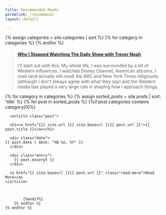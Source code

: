```yaml
---
title: Recommended Reads
permalink: /recommend/
layout: default

---
```

<div>
    {% assign categories = site.categories | sort %}
    {% for category in categories %}
<!--         <span class="site-tag">
            <a href="#{{ category | first | slugify }}">
                    {{ category[0] | replace:'-', ' ' }} ({{ category | last | size }})
            </a>
        </span> -->
    {% endfor %}
</div>
<div id="index">
    <blockquote class="embedly-card"><h4><a href="https://ridhirebuts.github.io/WhyIStoppedWatchingTheDailyShow/">Why I Stopped Watching The Daily Show with Trevor Noah</a></h4><p>I'll start out with this: My whole life, I was surrounded by a lot of Western influences. I watched Disney Channel, American sitcoms, I read (and actually still read) the BBC and New York Times religiously (although I don't always agree with what they say) and the Western media has played a very large role in shaping how I approach things.</p></blockquote>
<script async src="//cdn.embedly.com/widgets/platform.js" charset="UTF-8"></script>
    {% for category in categories %}
<!--         <a name="{{ category[0] }}"></a>
        <h2>{{ category[0] | replace:'-', ' ' }} ({{ category | last | size }})</h2> -->
        {% assign sorted_posts = site.posts | sort: 'title' %}
        {% for post in sorted_posts %}
            {%if post.categories contains category[0]%}
    
      <article class="post">

      <h1><a href="{{{ site.url }}{ site.baseurl }}{{ post.url }}">{{ post.title }}</a></h1>

      <div class="date">
    {{ post.date | date: "%B %e, %Y" }}
      </div>

      <div class="entry">
        {{ post.excerpt }}
      </div>

      <a href="{{ site.baseurl }}{{ post.url }}" class="read-more">Read More</a>
    </article>
             
                
         
            {%endif%}
        {% endfor %}
    {% endfor %}
</div>
